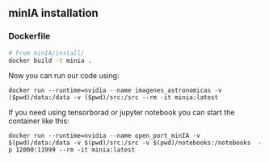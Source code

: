 ## minIA installation

### Dockerfile 
```bash
# From minIA/install/
docker build -t minia .
```

Now you can run our code using: 

```
docker run --runtime=nvidia --name imagenes_astronomicas -v ($pwd)/data:/data -v ($pwd)/src:/src --rm -it minia:latest
```

If you need using tensorborad or jupyter notebook you can start the container like this:

```
docker run --runtime=nvidia --name open_port_minIA -v $(pwd)/data:/data -v $(pwd)/src:/src -v $(pwd)/notebooks:/notebooks  -p 12000:11999 --rm -it minia:latest
```
